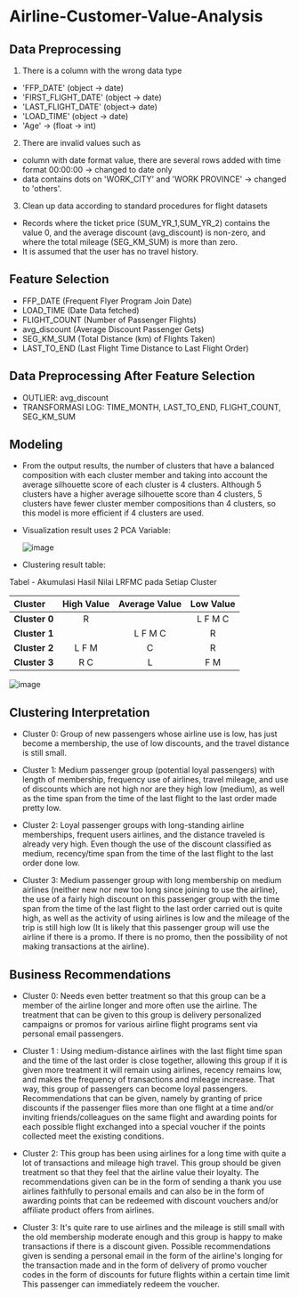 # Airline-Customer-Value-Analysis

## Data Preprocessing

1. There is a column with the wrong data type
   
- 'FFP_DATE' (object -> date)
- 'FIRST_FLIGHT_DATE' (object -> date)
- 'LAST_FLIGHT_DATE' (object-> date)
- 'LOAD_TIME' (object -> date)
- 'Age' -> (float -> int)

2. There are invalid values such as
   
- column with date format value, there are several rows added with time format 00:00:00 -> changed to date only
- data contains dots on 'WORK_CITY' and 'WORK PROVINCE' -> changed to 'others'.

3. Clean up data according to standard procedures for flight datasets

- Records where the ticket price (SUM_YR_1,SUM_YR_2) contains the value 0, and the average discount (avg_discount) is non-zero, and where the total mileage (SEG_KM_SUM) is more than zero.
- It is assumed that the user has no travel history.

## Feature Selection

- FFP_DATE (Frequent Flyer Program Join Date)
- LOAD_TIME (Date Data fetched)
- FLIGHT_COUNT (Number of Passenger Flights)
- avg_discount (Average Discount Passenger Gets)
- SEG_KM_SUM (Total Distance (km) of Flights Taken)
- LAST_TO_END (Last Flight Time Distance to Last Flight Order)

## Data Preprocessing After Feature Selection

- OUTLIER: avg_discount
- TRANSFORMASI LOG: TIME_MONTH, LAST_TO_END, FLIGHT_COUNT, SEG_KM_SUM

## Modeling

- From the output results, the number of clusters that have a balanced composition with each cluster member and taking into account the average silhouette score of each cluster is 4 clusters.
  Although 5 clusters have a higher average silhouette score than 4 clusters, 5 clusters have fewer cluster member compositions than 4 clusters, so this model is more efficient if 4 clusters are used.
- Visualization result uses 2 PCA Variable:
  
  ![image](https://github.com/nunuufdlh01/Airline-Customer-Value-Analysis/assets/89932073/4b8f293f-1aa2-4e27-a0f8-08309c17e7e0)
- Clustering result table:

  <p style="text-align: center;">
Tabel - Akumulasi Hasil Nilai LRFMC pada Setiap Cluster
</p> 

|  Cluster  | High Value | Average Value | Low Value |
| :-------- | :--------: | :-----------: | :-------: |
| **Cluster 0** | R |  | L F M C |
| **Cluster 1** |  | L F M C | R |
| **Cluster 2** | L F M | C | R |
| **Cluster 3** | R C | L | F M |

![image](https://github.com/nunuufdlh01/Airline-Customer-Value-Analysis/assets/89932073/5be63ec3-0a7a-4706-9c86-bea5e7477457)

## Clustering Interpretation

- Cluster 0: Group of new passengers whose airline use is low, has just become a membership,
the use of low discounts, and the travel distance is still small.

- Cluster 1: Medium passenger group (potential loyal passengers) with length of membership, frequency
use of airlines, travel mileage, and use of discounts which are not high nor are they high
low (medium), as well as the time span from the time of the last flight to the last order made
pretty low.

- Cluster 2: Loyal passenger groups with long-standing airline memberships, frequent users
airlines, and the distance traveled is already very high. Even though the use of the discount
classified as medium, recency/time span from the time of the last flight to the last order
done low.

- Cluster 3: Medium passenger group with long membership on medium airlines (neither new nor new
too long since joining to use the airline), the use of a fairly high discount on
this passenger group with the time span from the time of the last flight to the last order
carried out is quite high, as well as the activity of using airlines is low and the mileage of the trip is still high
low (It is likely that this passenger group will use the airline if there is a promo. If there is no promo, then
the possibility of not making transactions at the airline).

## Business Recommendations

- Cluster 0: Needs even better treatment so that this group can be a member of the airline longer and
more often use the airline. The treatment that can be given to this group is delivery
personalized campaigns or promos for various airline flight programs sent via personal email
passengers.

- Cluster 1 : Using medium-distance airlines with the last flight time span and
the time of the last order is close together, allowing this group if it is given more treatment it will remain
using airlines, recency remains low, and makes the frequency of transactions and mileage increase.
That way, this group of passengers can become loyal passengers. Recommendations that can be given, namely by
granting of price discounts if the passenger flies more than one flight at a time
and/or inviting friends/colleagues on the same flight and awarding points for each possible flight
exchanged into a special voucher if the points collected meet the existing conditions.

- Cluster 2: This group has been using airlines for a long time with quite a lot of transactions and mileage
high travel. This group should be given treatment so that they feel that the airline
value their loyalty. The recommendations given can be in the form of sending a thank you
use airlines faithfully to personal emails and can also be in the form of awarding points that can be redeemed
with discount vouchers and/or affiliate product offers from airlines.

- Cluster 3: It's quite rare to use airlines and the mileage is still small with the old membership
moderate enough and this group is happy to make transactions if there is a discount given. Possible recommendations
given is sending a personal email in the form of the airline's longing for the transaction made and in the form of
delivery of promo voucher codes in the form of discounts for future flights within a certain time limit
This passenger can immediately redeem the voucher.
